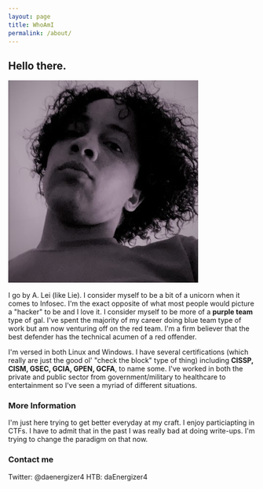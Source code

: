 ```yaml
---
layout: page
title: WhoAmI
permalink: /about/
---
```


## Hello there. 

![me](/images/me.jpg)

I go by A. Lei (like Lie). I consider myself to be a bit of a unicorn when it comes to Infosec. I'm the exact opposite of what most people would picture a "hacker" to be and I love it. I consider myself to be more of a **purple team** type of gal. I've spent the majority of my career doing blue team type of work but am now venturing off on the red team. I'm a firm believer that the best defender has the technical acumen of a red offender. 

I'm versed in both Linux and Windows. I have several certifications (which really are just the good ol' "check the block" type of thing) including **CISSP, CISM, GSEC, GCIA, GPEN, GCFA**, to name some. I've worked in both the private and public sector from government/military to healthcare to entertainment so I've seen a myriad of different situations.



### More Information

I'm just here trying to get better everyday at my craft. I enjoy particiapting in CTFs. I have to admit that in the past I was really bad at doing write-ups. I'm trying to change the paradigm on that now. 

### Contact me

Twitter: @daenergizer4
HTB: daEnergizer4
